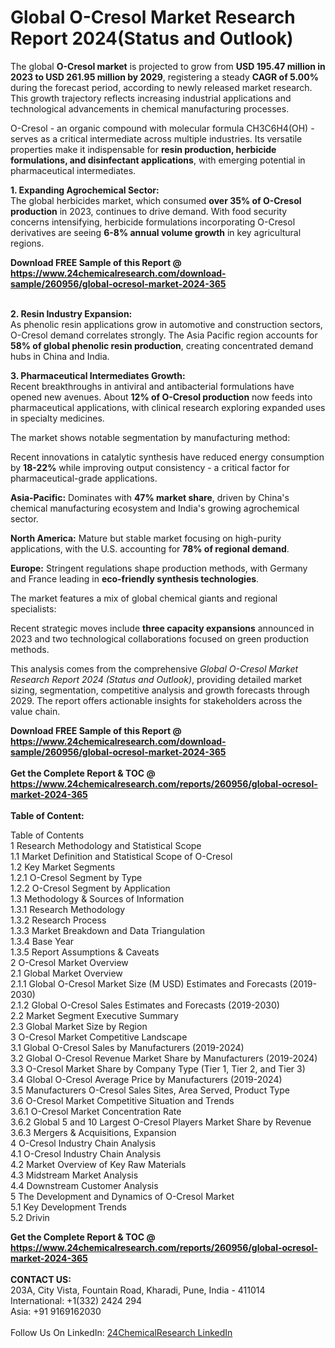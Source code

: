 <h1>Global O-Cresol Market Research Report 2024(Status and Outlook)</h1><p>The global <strong>O-Cresol market</strong> is projected to grow from <strong>USD 195.47 million in 2023 to USD 261.95 million by 2029</strong>, registering a steady <strong>CAGR of 5.00%</strong> during the forecast period, according to newly released market research. This growth trajectory reflects increasing industrial applications and technological advancements in chemical manufacturing processes.</p><p>O-Cresol - an organic compound with molecular formula CH3C6H4(OH) - serves as a critical intermediate across multiple industries. Its versatile properties make it indispensable for <strong>resin production, herbicide formulations, and disinfectant applications</strong>, with emerging potential in pharmaceutical intermediates.</p><p><strong>1. Expanding Agrochemical Sector:</strong><br>
The global herbicides market, which consumed <strong>over 35% of O-Cresol production</strong> in 2023, continues to drive demand. With food security concerns intensifying, herbicide formulations incorporating O-Cresol derivatives are seeing <strong>6-8% annual volume growth</strong> in key agricultural regions.</p><div><b>Download FREE Sample of this Report @ 
            <a href="https://www.24chemicalresearch.com/download-sample/260956/global-ocresol-market-2024-365">
            https://www.24chemicalresearch.com/download-sample/260956/global-ocresol-market-2024-365</a></b></div><br><p><strong>2. Resin Industry Expansion:</strong><br>
As phenolic resin applications grow in automotive and construction sectors, O-Cresol demand correlates strongly. The Asia Pacific region accounts for <strong>58% of global phenolic resin production</strong>, creating concentrated demand hubs in China and India.</p><p><strong>3. Pharmaceutical Intermediates Growth:</strong><br>
Recent breakthroughs in antiviral and antibacterial formulations have opened new avenues. About <strong>12% of O-Cresol production</strong> now feeds into pharmaceutical applications, with clinical research exploring expanded uses in specialty medicines.</p><p>The market shows notable segmentation by manufacturing method:</p><p>Recent innovations in catalytic synthesis have reduced energy consumption by <strong>18-22%</strong> while improving output consistency - a critical factor for pharmaceutical-grade applications.</p><p><strong>Asia-Pacific:</strong> Dominates with <strong>47% market share</strong>, driven by China's chemical manufacturing ecosystem and India's growing agrochemical sector.</p><p><strong>North America:</strong> Mature but stable market focusing on high-purity applications, with the U.S. accounting for <strong>78% of regional demand</strong>.</p><p><strong>Europe:</strong> Stringent regulations shape production methods, with Germany and France leading in <strong>eco-friendly synthesis technologies</strong>.</p><p>The market features a mix of global chemical giants and regional specialists:</p><p>Recent strategic moves include <strong>three capacity expansions</strong> announced in 2023 and two technological collaborations focused on green production methods.</p><p>This analysis comes from the comprehensive <em>Global O-Cresol Market Research Report 2024 (Status and Outlook)</em>, providing detailed market sizing, segmentation, competitive analysis and growth forecasts through 2029. The report offers actionable insights for stakeholders across the value chain.</p><div><b>Download FREE Sample of this Report @ 
            <a href="https://www.24chemicalresearch.com/download-sample/260956/global-ocresol-market-2024-365">
            https://www.24chemicalresearch.com/download-sample/260956/global-ocresol-market-2024-365</a></b></div><br><div><b>Get the Complete Report & TOC @ 
            <a href="https://www.24chemicalresearch.com/reports/260956/global-ocresol-market-2024-365">
            https://www.24chemicalresearch.com/reports/260956/global-ocresol-market-2024-365</a></b></div><br>
            <b>Table of Content:</b><p>Table of Contents<br />
1 Research Methodology and Statistical Scope<br />
1.1 Market Definition and Statistical Scope of O-Cresol<br />
1.2 Key Market Segments<br />
1.2.1 O-Cresol Segment by Type<br />
1.2.2 O-Cresol Segment by Application<br />
1.3 Methodology & Sources of Information<br />
1.3.1 Research Methodology<br />
1.3.2 Research Process<br />
1.3.3 Market Breakdown and Data Triangulation<br />
1.3.4 Base Year<br />
1.3.5 Report Assumptions & Caveats<br />
2 O-Cresol Market Overview<br />
2.1 Global Market Overview<br />
2.1.1 Global O-Cresol Market Size (M USD) Estimates and Forecasts (2019-2030)<br />
2.1.2 Global O-Cresol Sales Estimates and Forecasts (2019-2030)<br />
2.2 Market Segment Executive Summary<br />
2.3 Global Market Size by Region<br />
3 O-Cresol Market Competitive Landscape<br />
3.1 Global O-Cresol Sales by Manufacturers (2019-2024)<br />
3.2 Global O-Cresol Revenue Market Share by Manufacturers (2019-2024)<br />
3.3 O-Cresol Market Share by Company Type (Tier 1, Tier 2, and Tier 3)<br />
3.4 Global O-Cresol Average Price by Manufacturers (2019-2024)<br />
3.5 Manufacturers O-Cresol Sales Sites, Area Served, Product Type<br />
3.6 O-Cresol Market Competitive Situation and Trends<br />
3.6.1 O-Cresol Market Concentration Rate<br />
3.6.2 Global 5 and 10 Largest O-Cresol Players Market Share by Revenue<br />
3.6.3 Mergers & Acquisitions, Expansion<br />
4 O-Cresol Industry Chain Analysis<br />
4.1 O-Cresol Industry Chain Analysis<br />
4.2 Market Overview of Key Raw Materials<br />
4.3 Midstream Market Analysis<br />
4.4 Downstream Customer Analysis<br />
5 The Development and Dynamics of O-Cresol Market <br />
5.1 Key Development Trends<br />
5.2 Drivin</p><div><b>Get the Complete Report & TOC @ 
            <a href="https://www.24chemicalresearch.com/reports/260956/global-ocresol-market-2024-365">
            https://www.24chemicalresearch.com/reports/260956/global-ocresol-market-2024-365</a></b></div><br><b>CONTACT US:</b><br>
            203A, City Vista, Fountain Road, Kharadi, Pune, India - 411014<br>
            International: +1(332) 2424 294<br>
            Asia: +91 9169162030 <br><br>
            Follow Us On LinkedIn: <a href="https://www.linkedin.com/company/24chemicalresearch/">24ChemicalResearch LinkedIn</a>